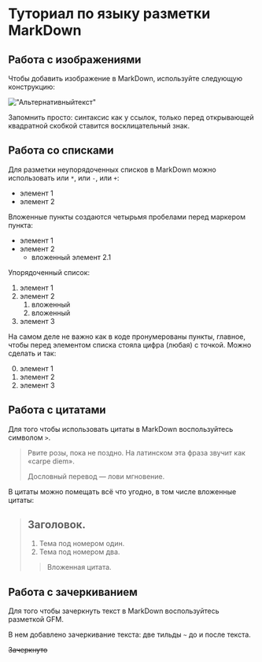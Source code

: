 # Туториал по языку разметки MarkDown 

## Работа с изображениями 

Чтобы добавить изображение в MarkDown, используйте следующую конструкцию:

!["Альтернативныйтекст"](http://img0034o.popscreencdn.com/120472983_snow-white-and-seven-7-dwarfs-dopey-sticker-3-x-7-ebay.jpg)

Запомнить просто: синтаксис как у ссылок, только перед
открывающей квадратной скобкой ставится восклицательный
знак.

## Работа со списками

Для разметки неупорядоченных списков в MarkDown можно использовать
или `*`, или `-`, или `+`:

- элемент 1
- элемент 2

Вложенные пункты создаются четырьмя пробелами перед
маркером пункта:

* элемент 1
* элемент 2
  * вложенный элемент 2.1

Упорядоченный список:
1. элемент 1
2. элемент 2
    1. вложенный
    2. вложенный
3. элемент 3

На самом деле не важно как в коде пронумерованы пункты,
главное, чтобы перед элементом списка стояла цифра
(любая) с точкой. Можно сделать и так:

0. элемент 1
0. элемент 2
0. элемент 3

## Работа с цитатами 

Для того чтобы использовать цитаты в MarkDown воспользуйтесь символом `>`.

>Рвите розы, пока не поздно. На латинском эта фраза звучит как «carpe diem». 
>
>Дословный перевод — лови мгновение.

В цитаты можно помещать всё что угодно, в том числе
вложенные цитаты:

> ## Заголовок.
>
> 1. Тема под номером один.
> 2. Тема под номером два.
>
> > Вложенная цитата.

## Работа с зачеркиванием

Для того чтобы зачеркнуть текст в MarkDown воспользуйтесь разметкой GFM. 

В нем добавлено зачеркивание текста: две тильды `~` до и после текста.

~~Зачеркнуто~~
